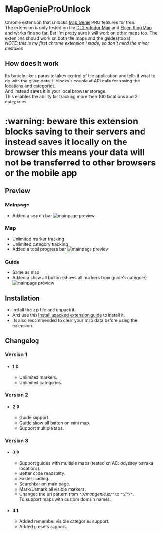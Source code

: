 # MapGenieProUnlock
Chrome extension that unlocks [Map Genie](https://mapgenie.io/) PRO features for free.<br>
The extension is only tested on the [DL2 villedor Map](https://mapgenie.io/dying-light-2/maps/villedor) and [Elden Ring Map](https://mapgenie.io/elden-ring)
and works fine so far. But I'm pretty sure it will work on other maps too.
The extenions should work on both the maps and the guides(tools).<br>
*NOTE: this is my first chrome extension I made, so don't mind the minor mistakes*

## How does it work
   Its basicly like a parasite takes control of the application and tells it what to do with the given data.
   It blocks a couple of API calls for saving the locations and categories.<br>
   And instead saves it in your local browser storage.<br>
   This enables the ability for tracking more then 100 locations and 2 categories.
   
 <h1>:warning: 
beware this extension blocks saving to their servers and instead saves it locally on the browser this means your data will not be transferred to other browsers or the mobile app</h1>
   
 ## Preview
   ### Mainpage
   * Added a search bar
   ![mainpage preview](../assets/previews/mg_mainpage.png?raw=true)
   
   ### Map
   * Unlimited marker tracking
   * Unlimited category tracking
   * Added a total progress bar
   ![mainpage preview](../assets//previews/mg_map.png?raw=true)
   
   ### Guide
   * Same as map
   * Added a show all button (shows all markers from guide's category)
   ![mainpage preview](../assets//previews/mg_guide.png?raw=true)

## Installation
 * Install the zip file and unpack it.
 * And use this [Install upacked extension guide](https://webkul.com/blog/how-to-install-the-unpacked-extension-in-chrome/) to install it.
 * Its also recommended to clear your map data before using the extension.

## Changelog
   ### Version 1
   * #### 1.0
      * Unlimited markers.
      * Unlimited categories.

   ### Version 2
   * #### 2.0
      * Guide support.
      * Guide show all button on mini map.
      * Support multiple tabs.

   ### Version 3
   * #### 3.0
      * Support guides with multiple maps (tested on AC: odyssey ostraka locations).
      * Better code readablity.
      * Faster loading.
      * Searchbar on main page.
      * Mark/Unmark all visible markers.
      * Changed the url pattern from _\*://mapgenie.io/\*_ to _*\://\*/\*_.<br>To support maps with custom domain names.
   * #### 3.1
      * Added remember visible categories support.
      * Added presets support.
